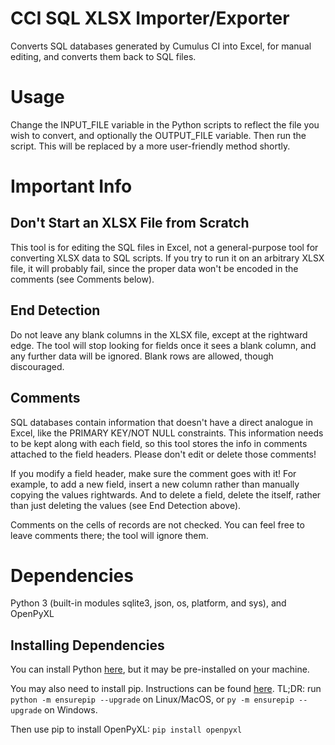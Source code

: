 # CCI SQL XLSX Importer/Exporter
 Converts SQL databases generated by Cumulus CI into Excel, for manual editing, and converts them back to SQL files.

# Usage
Change the INPUT_FILE variable in the Python scripts to reflect the file you wish to convert, and optionally the OUTPUT_FILE variable. Then run the script. This will be replaced by a more user-friendly method shortly.

# Important Info
## Don't Start an XLSX File from Scratch
This tool is for editing the SQL files in Excel, not a general-purpose tool for converting XLSX data to SQL scripts. If you try to run it on an arbitrary XLSX file, it will probably fail, since the proper data won't be encoded in the comments (see Comments below).

## End Detection
Do not leave any blank columns in the XLSX file, except at the rightward edge. The tool will stop looking for fields once it sees a blank column, and any further data will be ignored. Blank rows are allowed, though discouraged.

## Comments
SQL databases contain information that doesn't have a direct analogue in Excel, like the PRIMARY KEY/NOT NULL constraints. This information needs to be kept along with each field, so this tool stores the info in comments attached to the field headers. Please don't edit or delete those comments!

If you modify a field header, make sure the comment goes with it! For example, to add a new field, insert a new column rather than manually copying the values rightwards. And to delete a field, delete the itself, rather than just deleting the values (see End Detection above).

Comments on the cells of records are not checked. You can feel free to leave comments there; the tool will ignore them.

# Dependencies
Python 3 (built-in modules sqlite3, json, os, platform, and sys), and OpenPyXL
## Installing Dependencies
You can install Python [here](https://www.python.org/downloads/), but it may be pre-installed on your machine.

You may also need to install pip. Instructions can be found [here](https://pip.pypa.io/en/stable/installation/). TL;DR: run `python -m ensurepip --upgrade` on Linux/MacOS, or `py -m ensurepip --upgrade` on Windows.

Then use pip to install OpenPyXL: `pip install openpyxl`